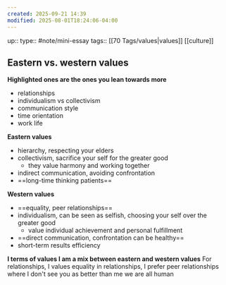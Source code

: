 ```yaml
---
created: 2025-09-21 14:39
modified: 2025-08-01T18:24:06-04:00
---
```

up::
type:: #note/mini-essay 
tags:: [[70 Tags/values|values]] [[culture]]
## Eastern vs. western values

**Highlighted ones are the ones you lean towards more**
- relationships
- individualism vs collectivism
- communication style
- time orientation
- work life

**Eastern values**
- hierarchy, respecting your elders
- collectivism,  sacrifice your self for the greater good
	- they value harmony and working together
- indirect communication, avoiding confrontation
- ==long-time thinking patients==

**Western values**
- ==equality, peer relationships==
- individualism, can be seen as selfish, choosing your self over the greater good
	- value individual achievement and personal fulfillment
- ==direct communication, confrontation can be healthy==
- short-term results efficiency 


**I terms of values I am a mix between eastern and western values**
For relationships, I values equality in relationships, I prefer peer relationships where I don't see you as better than me we are all human 